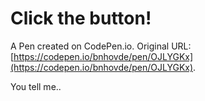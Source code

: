 # Click the button!

A Pen created on CodePen.io. Original URL: [https://codepen.io/bnhovde/pen/OJLYGKx](https://codepen.io/bnhovde/pen/OJLYGKx).

You tell me..
